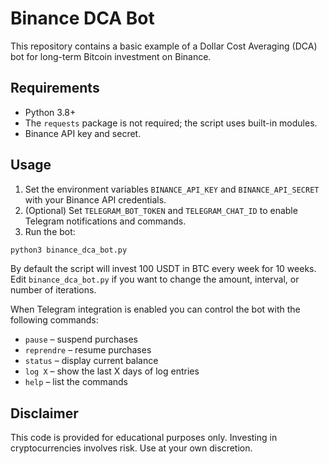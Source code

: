 # Binance DCA Bot

This repository contains a basic example of a Dollar Cost Averaging (DCA) bot for long-term Bitcoin investment on Binance.

## Requirements

- Python 3.8+
- The `requests` package is not required; the script uses built-in modules.
- Binance API key and secret.

## Usage

1. Set the environment variables `BINANCE_API_KEY` and `BINANCE_API_SECRET` with your Binance API credentials.
2. (Optional) Set `TELEGRAM_BOT_TOKEN` and `TELEGRAM_CHAT_ID` to enable Telegram notifications and commands.
3. Run the bot:

```bash
python3 binance_dca_bot.py
```

By default the script will invest 100 USDT in BTC every week for 10 weeks. Edit `binance_dca_bot.py` if you want to change the amount, interval, or number of iterations.

When Telegram integration is enabled you can control the bot with the following commands:

- `pause` – suspend purchases
- `reprendre` – resume purchases
- `status` – display current balance
- `log X` – show the last X days of log entries
- `help` – list the commands

## Disclaimer

This code is provided for educational purposes only. Investing in cryptocurrencies involves risk. Use at your own discretion.
